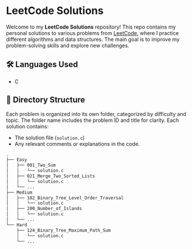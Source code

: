 # LeetCode Solutions

Welcome to my **LeetCode Solutions** repository! This repo contains my personal solutions to various problems from [LeetCode](https://leetcode.com/), where I practice different algorithms and data structures. The main goal is to improve my problem-solving skills and explore new challenges.

## 🛠️ Languages Used
- C

## 📁 Directory Structure

Each problem is organized into its own folder, categorized by difficulty and topic. The folder name includes the problem ID and title for clarity. Each solution contains:
- The solution file (`solution.c`)
- Any relevant comments or explanations in the code.

```bash
.
├── Easy
│   ├── 001_Two_Sum
│   │   └── solution.c
│   ├── 021_Merge_Two_Sorted_Lists
│   │   └── solution.c
│   └── ... 
├── Medium
│   ├── 102_Binary_Tree_Level_Order_Traversal
│   │   └── solution.c
│   ├── 200_Number_of_Islands
│   │   └── solution.c
│   └── ...
└── Hard
    ├── 124_Binary_Tree_Maximum_Path_Sum
    │   └── solution.c
    └── ...

